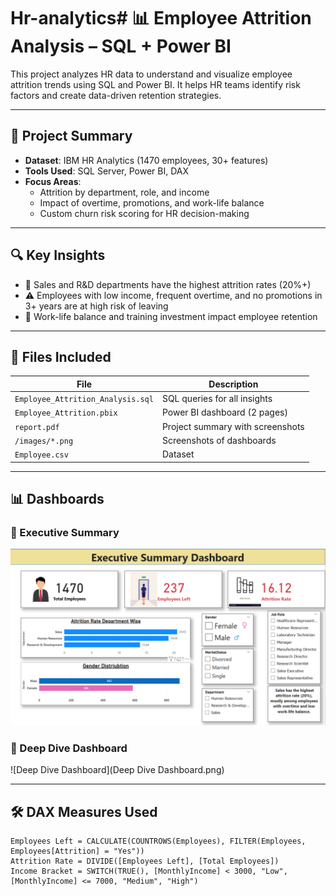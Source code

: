 # Hr-analytics# 📊 Employee Attrition Analysis – SQL + Power BI

This project analyzes HR data to understand and visualize employee attrition trends using SQL and Power BI. It helps HR teams identify risk factors and create data-driven retention strategies.

---

## 🧩 Project Summary

- **Dataset**: IBM HR Analytics (1470 employees, 30+ features)
- **Tools Used**: SQL Server, Power BI, DAX
- **Focus Areas**:
  - Attrition by department, role, and income
  - Impact of overtime, promotions, and work-life balance
  - Custom churn risk scoring for HR decision-making

---

## 🔍 Key Insights

- 💼 Sales and R&D departments have the highest attrition rates (20%+)
- ⚠️ Employees with low income, frequent overtime, and no promotions in 3+ years are at high risk of leaving
- 🧘 Work-life balance and training investment impact employee retention

---

## 📁 Files Included

| File                                | Description                            |
|-------------------------------------|----------------------------------------|
| `Employee_Attrition_Analysis.sql`   | SQL queries for all insights           |
| `Employee_Attrition.pbix`           | Power BI dashboard (2 pages)           |
| `report.pdf`                        | Project summary with screenshots       |
| `/images/*.png`                     | Screenshots of dashboards              |
| `Employee.csv`                      | Dataset 

---

## 📊 Dashboards

### 📌 Executive Summary
![Executive Dashboard](executive_dashboard.png)

### 📌 Deep Dive Dashboard
![Deep Dive Dashboard](Deep Dive Dashboard.png)

---

## 🛠 DAX Measures Used

```DAX
Employees Left = CALCULATE(COUNTROWS(Employees), FILTER(Employees, Employees[Attrition] = "Yes"))
Attrition Rate = DIVIDE([Employees Left], [Total Employees])
Income Bracket = SWITCH(TRUE(), [MonthlyIncome] < 3000, "Low", [MonthlyIncome] <= 7000, "Medium", "High")
